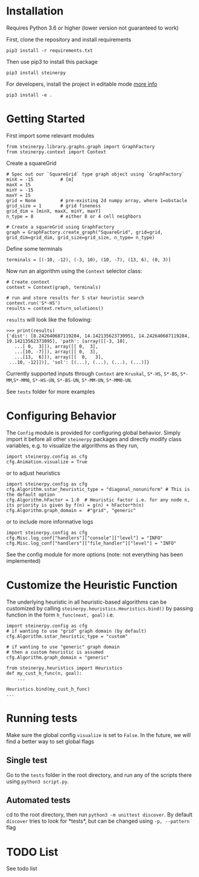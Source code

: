 # Installation
Requires Python 3.6 or higher (lower version not guaranteed to work)

First, clone the repository and install requirements 
```
pip3 install -r requirements.txt
```

Then use pip3 to install this package
```
pip3 install steinerpy
```

For developers, install the project in editable mode [more info](https://stackoverflow.com/questions/60638356/difference-between-pip-install-and-pip-install-e)

```
pip3 install -e .
```
# Getting Started

First import some relevant modules 
```
from steinerpy.library.graphs.graph import GraphFactory
from steinerpy.context import Context
```

Create a squareGrid
```
# Spec out our `SquareGrid` type graph object using `GraphFactory`
minX = -15			# [m]
maxX = 15           
minY = -15
maxY = 15
grid = None         # pre-existing 2d numpy array, where 1=obstacle
grid_size = 1       # grid fineness
grid_dim = [minX, maxX, minY, maxY]
n_type = 8          # either 8 or 4 cell neighbors

# Create a squareGrid using GraphFactory
graph = GraphFactory.create_graph("SquareGrid", grid=grid, grid_dim=grid_dim, grid_size=grid_size, n_type= n_type)  
```

Define some terminals
```
terminals = [(-10, -12), (-3, 10), (10, -7), (13, 6), (0, 3)]
```

Now run an algorithm using the `Context` selector class:
```
# Create context
context = Context(graph, terminals)

# run and store results for S star heuristic search
context.run('S*-HS')
results = context.return_solutions()
```

`results` will look like the following:
```
>>> print(results)
{'dist': [8.242640687119284, 14.142135623730951, 14.242640687119284, 19.14213562373095], 'path': [array([[-3, 10],
   ...[ 0,  3]]), array([[ 0,  3],
   ...[10, -7]]), array([[ 0,  3],
   ...[13,  6]]), array([[  0,   3],
 ...10, -12]])], 'sol': [(...), (...), (...), (...)]}
```

Currently supported inputs through `Context` are `Kruskal`, `S*-HS`, `S*-BS`, `S*-MM`,`S*-MM0`, `S*-HS-UN`, `S*-BS-UN`, `S*-MM-UN`, `S*-MM0-UN`.

See `tests` folder for more examples

# Configuring Behavior

The `Config` module is provided for configuring global behavior. Simply import it before all other `steinerpy` packages and directly modify class variables, e.g. to visualize the algorithms as they run,

```
import steinerpy.config as cfg
cfg.Animation.visualize = True
```

or to adjust heuristics

```
import steinerpy.config as cfg
cfg.Algorithm.sstar_heuristic_type = "diagonal_nonuniform" # This is the default option
cfg.Algorithm.hFactor = 1.0  # Heuristic factor i.e. for any node n, its priority is given by f(n) = g(n) + hFactor*h(n)
cfg.Algorithm.graph_domain =  #"grid", "generic"
```

or to include more informative logs
```
import steinerpy.config as cfg
cfg.Misc.log_conf["handlers"]["console"]["level"] = "INFO"
cfg.Misc.log_conf["handlers"]["file_handler"]["level"] = "INFO"
```

See the config module for more options (note: not everything has been implemented)

# Customize the Heuristic Function
The underlying heuristic in all heuristic-based algorithms can be customized by calling `steinerpy.heuristics.Heuristics.bind()` by passing function in the form `h_func(next, goal)` i.e.

```
import steinerpy.config as cfg
# if wanting to use "grid" graph domain (by default)
cfg.Algorithm.sstar_heuristic_type = "custom"

# if wanting to use "generic" graph domain 
# then a custom heuristic is assumed
cfg.Algorithm.graph_domain = "generic"

from steinerpy.heuristics import Heuristics
def my_cust_h_func(n, goal):
    ...

Heuristics.bind(my_cust_h_func)
...

```

# Running tests
Make sure the global config `visualize` is set to `False`. In the future, we will find a better way to set global flags

## Single test
Go to the `tests` folder in the root directory, and run any of the scripts there using `python3 script.py`.

## Automated tests
cd to the root directory, then run `python3 -m unittest discover`. By default `discover` tries to look for \*tests\*, but can be changed using `-p, --pattern` flag

# TODO List
See todo list
